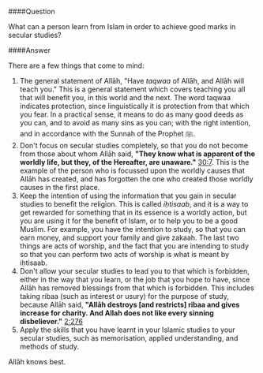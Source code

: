 [published: true]:/
[date: 2015-08-24]:/
[title: Success in Secular Studies]:/

####Question

What can a person learn from Islam in order to achieve good marks in secular studies?

####Answer

There are a few things that come to mind:

1. The general statement of Allāh, "Have *taqwaa* of Allāh, and Allāh will teach you." This is a general statement which covers teaching you all that will benefit you, in this world and the next. The word taqwaa indicates protection, since linguistically it is protection from that which you fear. In a practical sense, it means to do as many good deeds as you can, and to avoid as many sins as you can; with the right intention, and in accordance with the Sunnah of the Prophet ﷺ.
2. Don't focus on secular studies completely, so that you do not become from those about whom Allāh said, **"They know what is apparent of the worldly life, but they, of the Hereafter, are unaware."** [30:7](http://quran.com/30/7). This is the example of the person who is focussed upon the worldly causes that Allāh has created, and has forgotten the one who created those worldly causes in the first place.
3. Keep the intention of using the information that you gain in secular studies to benefit the religion. This is called *iḥtisaab*, and it is a way to get rewarded for something that in its essence is a worldly action, but you are using it for the benefit of Islam, or to help you to be a good Muslim. For example, you have the intention to study, so that you can earn money, and support your family and give zakaah. The last two things are acts of worship, and the fact that you are intending to study so that you can perform two acts of worship is what is meant by iḥtisaab.
4. Don't allow your secular studies to lead you to that which is forbidden, either in the way that you learn, or the job that you hope to have, since Allāh has removed blessings from that which is forbidden. This includes taking ribaa (such as interest or usury) for the purpose of study, because Allāh said, **"Allāh destroys [and restricts] ribaa and gives increase for charity. And Allah does not like every sinning disbeliever."** [2:276](http://quran.com/2/276)
5. Apply the skills that you have learnt in your Islamic studies to your secular studies, such as memorisation, applied understanding, and methods of study.

Allāh knows best.
